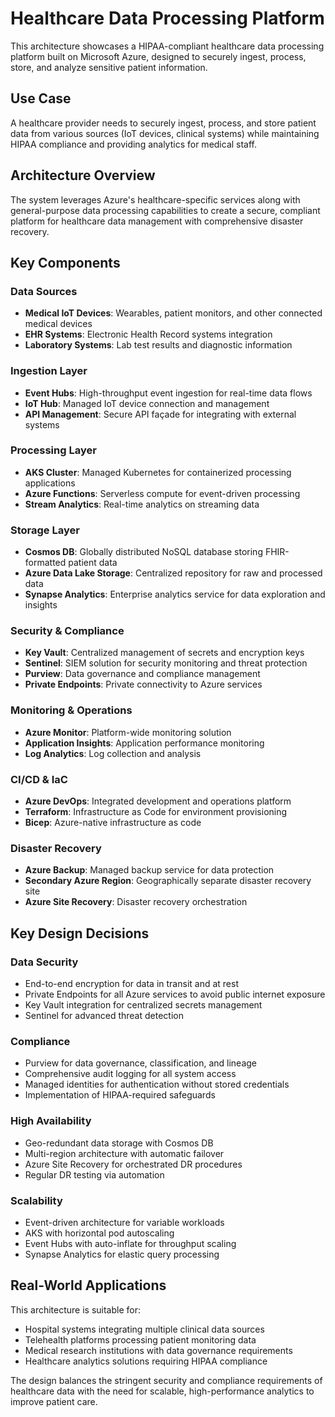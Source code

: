 # Healthcare Data Processing Platform

This architecture showcases a HIPAA-compliant healthcare data processing platform built on Microsoft Azure, designed to securely ingest, process, store, and analyze sensitive patient information.

## Use Case

A healthcare provider needs to securely ingest, process, and store patient data from various sources (IoT devices, clinical systems) while maintaining HIPAA compliance and providing analytics for medical staff.

## Architecture Overview

The system leverages Azure's healthcare-specific services along with general-purpose data processing capabilities to create a secure, compliant platform for healthcare data management with comprehensive disaster recovery.

## Key Components

### Data Sources
- **Medical IoT Devices**: Wearables, patient monitors, and other connected medical devices
- **EHR Systems**: Electronic Health Record systems integration
- **Laboratory Systems**: Lab test results and diagnostic information

### Ingestion Layer
- **Event Hubs**: High-throughput event ingestion for real-time data flows
- **IoT Hub**: Managed IoT device connection and management
- **API Management**: Secure API façade for integrating with external systems

### Processing Layer
- **AKS Cluster**: Managed Kubernetes for containerized processing applications
- **Azure Functions**: Serverless compute for event-driven processing
- **Stream Analytics**: Real-time analytics on streaming data

### Storage Layer
- **Cosmos DB**: Globally distributed NoSQL database storing FHIR-formatted patient data
- **Azure Data Lake Storage**: Centralized repository for raw and processed data
- **Synapse Analytics**: Enterprise analytics service for data exploration and insights

### Security & Compliance
- **Key Vault**: Centralized management of secrets and encryption keys
- **Sentinel**: SIEM solution for security monitoring and threat protection
- **Purview**: Data governance and compliance management
- **Private Endpoints**: Private connectivity to Azure services

### Monitoring & Operations
- **Azure Monitor**: Platform-wide monitoring solution
- **Application Insights**: Application performance monitoring
- **Log Analytics**: Log collection and analysis

### CI/CD & IaC
- **Azure DevOps**: Integrated development and operations platform
- **Terraform**: Infrastructure as Code for environment provisioning
- **Bicep**: Azure-native infrastructure as code

### Disaster Recovery
- **Azure Backup**: Managed backup service for data protection
- **Secondary Azure Region**: Geographically separate disaster recovery site
- **Azure Site Recovery**: Disaster recovery orchestration

## Key Design Decisions

### Data Security
- End-to-end encryption for data in transit and at rest
- Private Endpoints for all Azure services to avoid public internet exposure
- Key Vault integration for centralized secrets management
- Sentinel for advanced threat detection

### Compliance
- Purview for data governance, classification, and lineage
- Comprehensive audit logging for all system access
- Managed identities for authentication without stored credentials
- Implementation of HIPAA-required safeguards

### High Availability
- Geo-redundant data storage with Cosmos DB
- Multi-region architecture with automatic failover
- Azure Site Recovery for orchestrated DR procedures
- Regular DR testing via automation

### Scalability
- Event-driven architecture for variable workloads
- AKS with horizontal pod autoscaling
- Event Hubs with auto-inflate for throughput scaling
- Synapse Analytics for elastic query processing

## Real-World Applications

This architecture is suitable for:

- Hospital systems integrating multiple clinical data sources
- Telehealth platforms processing patient monitoring data
- Medical research institutions with data governance requirements
- Healthcare analytics solutions requiring HIPAA compliance

The design balances the stringent security and compliance requirements of healthcare data with the need for scalable, high-performance analytics to improve patient care.